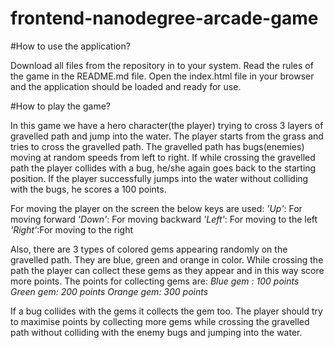 frontend-nanodegree-arcade-game
===============================

#How to use the application?

Download all files from the repository in to your system.
Read the rules of the game in the README.md file.
Open the index.html file in your browser and the application should be loaded and ready for use.

#How to play the game?

In this game we have a hero character(the player) trying to cross 3 layers of gravelled path and jump into the water. The player starts from the grass and tries to cross the gravelled path. The gravelled path has bugs(enemies) moving at random speeds from left to right.
If while crossing the gravelled path the player collides with a bug, he/she again goes back to the starting position.
If the player successfully jumps into the water without colliding with the bugs, he scores a 100 points.

For moving the player on the screen the below keys are used:
*'Up'*: For moving forward
*'Down'*: For moving backward
*'Left'*: For moving to the left
*'Right'*:For moving to the right

Also, there are 3 types of colored gems appearing randomly on the gravelled path. They are blue, green and orange in color. While crossing the path the player can collect these gems as they appear and in this way score more points. The points for collecting gems are:
*Blue gem : 100 points*
*Green gem: 200 points*
*Orange gem: 300 points*

If a bug collides with the gems it collects the gem too.
The player should try to maximise points by collecting more gems while crossing the gravelled path without colliding with the enemy bugs and jumping into the water.